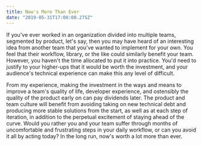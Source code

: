 ```yaml
---
title: Now's More Than Ever
date: "2019-05-31T17:00:00.275Z"
---
```


If you've ever worked in an organization divided into multiple teams,
segmented by product, let's say, then you may have heard of an interesting
idea from another team that you've wanted to implement for your own.
You feel that their workflow, library, or the like could similarly
benefit your team. However, you haven't the time allocated to put it
into practice. You'd need to justify to your higher-ups that it would
be worth the investment, and your audience's technical experience
can make this any level of difficult.

From my experience, making the investment in the ways and means to improve 
a team's quality of life, developer experience, and ostensibly the
quality of the product early on can pay dividends later. The product
and team culture will benefit from avoiding taking on new technical 
debt and producing more stable solutions from the start, as well as at 
each step of iteration, in addition to the perpetual excitement of
staying ahead of the curve. Would you rather you and your team suffer through 
months of uncomfortable and frustrating steps in your daily workflow,
or can you avoid it all by acting today? In the long run, now's worth a lot
more than ever. 